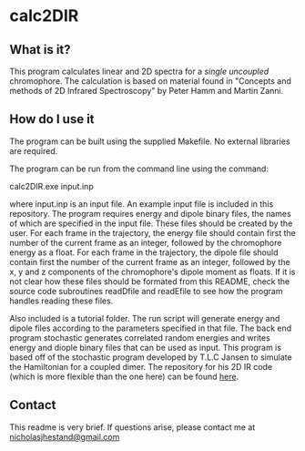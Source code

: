 # calc2DIR

## What is it?
This program calculates linear and 2D spectra for a *single uncoupled* chromophore.
The calculation is based on material found in "Concepts and methods of 2D Infrared Spectroscopy" by Peter Hamm and Martin Zanni.

## How do I use it
The program can be built using the supplied Makefile.
No external libraries are required.

The program can be run from the command line using the command:

calc2DIR.exe input.inp

where input.inp is an input file.
An example input file is included in this repository.
The program requires energy and dipole binary files, the names of which are specified in the input file.
These files should be created by the user.
For each frame in the trajectory, the energy file should contain first the number of the current frame as an integer, followed by the chromophore energy as a float.
For each frame in the trajectory, the dipole file should contain first the number of the current frame as an integer, followed by the x, y and z components of the chromophore's dipole moment as floats.
If it is not clear how these files should be formated from this README, check the source code subroutines readDfile and readEfile
to see how the program handles reading these files.

Also included is a tutorial folder.
The run script will generate energy and dipole files according to the parameters specified in that file.
The back end program stochastic generates correlated random energies and writes energy and diople binary files that can be used as input.
This program is based off of the stochastic program developed by T.L.C Jansen to simulate the Hamiltonian for a coupled dimer.
The repository for his 2D IR code (which is more flexible than the one here) can be found [here](https://github.com/GHlacour/NISE_2015).

## Contact
This readme is very brief. If questions arise, please contact me at nicholasjhestand@gmail.com

